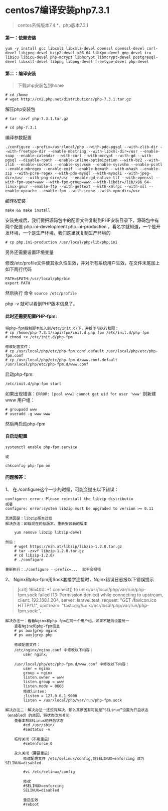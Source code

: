 # centos7编译安装php7.3.1

> centos系统版本7.4.*，php版本7.3.1


#### 第一：依赖安装

```
yum -y install gcc libxml2 libxml2-devel openssl openssl-devel curl-devel libjpeg-devel bzip2-devel.x86_64 libXpm-devel gmp-devel icu libicu libicu-devel php-mcrypt libmcrypt libmcrypt-devel postgresql-devel libxslt-devel libpng libpng-devel freetype-devel php-devel
```

#### 第二：编译安装

> 下载php安装包到home

```
# cd /home
# wget http://cn2.php.net/distributions/php-7.3.1.tar.gz
```

解压php安装包

```
# tar -zxvf php-7.3.1.tar.gz

# cd php-7.3.1
```

编译参数配置

```
./configure --prefix=/usr/local/php --with-pdo-pgsql --with-zlib-dir --with-freetype-dir --enable-mbstring --with-libxml-dir=/usr --enable-soap --enable-calendar --with-curl --with-mcrypt --with-gd --with-pgsql --disable-rpath --enable-inline-optimization --with-bz2 --with-zlib --enable-sockets --enable-sysvsem --enable-sysvshm --enable-pcntl --enable-mbregex --enable-exif --enable-bcmath --with-mhash --enable-zip --with-pcre-regex --with-pdo-mysql --with-mysqli --with-jpeg-dir=/usr --with-png-dir=/usr --enable-gd-native-ttf --with-openssl --with-fpm-user=www --with-fpm-group=www --with-libdir=/lib/x86_64-linux-gnu/ --enable-ftp --with-gettext --with-xmlrpc --with-xsl --enable-opcache --enable-fpm --with-iconv --with-xpm-dir=/usr
```

编译&安装

```
make && make install
```

安装完成后，我们要把源码包中的配置文件复制到PHP安装目录下，源码包中有两个配置  php.ini-development  php.ini-production  ，看名字就知道，一个是开发环境，一个是生产环境，我们这里就复制生产环境的

```
# cp php.ini-production /usr/local/php/lib/php.ini

```

另外还需要设置环境变量

修改/etc/profile文件使其永久性生效，并对所有系统用户生效，在文件末尾加上如下两行代码

```
PATH=$PATH:/usr/local/php/bin
export PATH
```

然后执行 命令 `source /etc/profile`

php -v 就可以看到PHP版本信息了。


#### 此时还需要配置PHP-fpm:

```
将php-fpm控制脚本加入到/etc/init.d/下，并给予可执行权限：
# cp /home/php-7.3.1/sapi/fpm/init.d.php-fpm /etc/init.d/php-fpm
# chmod +x /etc/init.d/php-fpm

修改配置文件：
# cp /usr/local/php/etc/php-fpm.conf.default /usr/local/php/etc/php-fpm.conf
# cp /usr/local/php/etc/php-fpm.d/www.conf.default /usr/local/php/etc/php-fpm.d/www.conf
```

启动php-fpm:

```
/etc/init.d/php-fpm start
```

如果出现错误：`ERROR: [pool www] cannot get uid for user 'www'`
则新建www 用户组：

```
# groupadd www
# useradd -g www www
```

然后再启动php-fpm

#### 自启动配置

```
systemctl enable php-fpm.service

或

chkconfig php-fpm on
```



#### 问题解答：

1、 在./configure这个一步的时候，可能会抛出以下错误：

```
configure: error: Please reinstall the libzip distributio
或者
configure: error:system libzip must be upgraded to version >= 0.11

其原因是：libzip版本过低
解决办法：卸载现在的低版本，重新安装新的版本
	
	yum remove libzip libzip-devel

然后：
	# wget https://nih.at/libzip/libzip-1.2.0.tar.gz
	# tar -zxvf libzip-1.2.0.tar.gz
	# cd libzip-1.2.0/
	# ./configure

重新执行：./configure --prefix=...  就不会报错
```

2、 Nginx和php-fpm用Sock套接字连接时，Nginx错误日志报以下错误提示

> [crit] 1654#0: *1 connect() to unix:/usr/local/php/var/run/php-fpm.sock failed (13: Permission denied) while connecting to upstream, client: 192.168.1.204, server: laravel.test, request: "GET /favicon.ico HTTP/1.1", upstream: "fastcgi://unix:/usr/local/php/var/run/php-fpm.sock:", 

```
解决办法一：看看Nginx和php-fpm在同一个用户组，如果不是则设置统一
	查看Nginx和php-fpm信息
	# ps aux|grep nginx 
	# ps aux|grep php

	修改配置文件：
	/etc/nginx/nginx.conf 中修改以下内容：
		user nginx;

	/usr/local/php/etc/php-fpm.d/www.conf 中修改以下内容：
		user = nginx
		group = nginx
		listen.owner = www
		listen.group = www
		listen.mode = 0666
		修改linten:
        ;listen = 127.0.0.1:9000
        listen = /usr/local/php/var/run/php-fpm.sock

解决办法二：解决办法一还没有解决，那么其原因有可能是“SELinux”设置为开启状态（enabled）的原因，将状态改为关闭
	查看本机SELinux的开启状态
		#cd /usr/sbin/
		#sestatus -v

	临时关闭（不用重启）
		#setenforce 0

	永久关闭（需要重启）
		修改配置文件 /etc/selinux/config,将SELINUX=enforcing 改为 SELINUX=disabled

		#vi /etc/selinux/config
 
		修改
   		#SELINUX=enforcing
		SELINUX=disabled

		重启生效
		#reboot
```